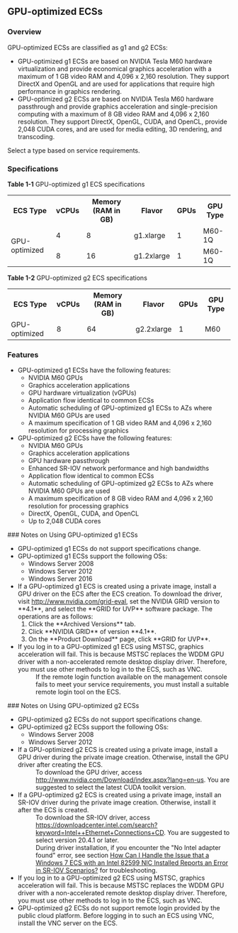 ## GPU-optimized ECSs

### Overview

GPU-optimized ECSs are classified as g1 and g2 ECSs:

-   GPU-optimized g1 ECSs are based on NVIDIA Tesla M60 hardware virtualization and provide economical graphics acceleration with a maximum of 1 GB video RAM and 4,096 x 2,160 resolution. They support DirectX and OpenGL and are used for applications that require high performance in graphics rendering.
-   GPU-optimized g2 ECSs are based on NVIDIA Tesla M60 hardware passthrough and provide graphics acceleration and single-precision computing with a maximum of 8 GB video RAM and 4,096 x 2,160 resolution. They support DirectX, OpenGL, CUDA, and OpenCL, provide 2,048 CUDA cores, and are used for media editing, 3D rendering, and transcoding.

Select a type based on service requirements.

### Specifications

**Table 1-1** GPU-optimized g1 ECS specifications
<table>
      <tr>
         <th>ECS Type</th>
         <th>vCPUs</th>
         <th>Memory (RAM in GB)</th>
         <th>Flavor</th>
         <th>GPUs</th>
         <th>GPU Type</th>
      </tr>
      <tr>
         <td rowspan="2">GPU-optimized</td>
         <td>4</td>
         <td>8</td>
         <td>g1.xlarge</td>
         <td>1</td>
         <td>M60-1Q</td>
      </tr>
      <tr>
         <td>8</td>
         <td>16</td>
         <td>g1.2xlarge</td>
         <td>1</td>
         <td>M60-1Q</td>
      </tr>
</table>     

**Table 1-2** GPU-optimized g2 ECS specifications
<table>
      <tr>
         <th>ECS Type</th>
         <th>vCPUs</th>
         <th>Memory (RAM in GB)</th>
         <th>Flavor</th>
         <th>GPUs</th>
         <th>GPU Type</th>
      </tr>
      <tr>
         <td>GPU-optimized</td>
         <td>8</td>
         <td>64</td>
         <td>g2.2xlarge</td>
         <td>1</td>
         <td>M60</td>
      </tr>
</table>

### Features
<ul>
<li>GPU-optimized g1 ECSs have the following features:
<ul>
<li>NVIDIA M60 GPUs</li>
<li>Graphics acceleration applications</li>
<li>GPU hardware virtualization (vGPUs)</li>
<li>Application flow identical to common ECSs</li>
<li>Automatic scheduling of GPU-optimized g1 ECSs to AZs where NVIDIA M60 GPUs are used</li>
<li>A maximum specification of 1 GB video RAM and 4,096 x 2,160 resolution for processing graphics</li></ul>
<li>GPU-optimized g2 ECSs have the following features:
<ul>
<li>NVIDIA M60 GPUs</li>
<li>Graphics acceleration applications</li>
<li>GPU hardware passthrough</li>
<li>Enhanced SR-IOV network performance and high bandwidths</li>
<li>Application flow identical to common ECSs</li>
<li>Automatic scheduling of GPU-optimized g2 ECSs to AZs where NVIDIA M60 GPUs are used</li>
<li>A maximum specification of 8 GB video RAM and 4,096 x 2,160 resolution for processing graphics</li>
<li>DirectX, OpenGL, CUDA, and OpenCL</li>
<li>Up to 2,048 CUDA cores</li></ul>
</ul>
### Notes on Using GPU-optimized g1 ECSs
<ul>
<li>GPU-optimized g1 ECSs do not support specifications change.</li>
<li>GPU-optimized g1 ECSs support the following OSs:
<ul>
<li>Windows Server 2008</li>
<li>Windows Server 2012</li>
<li>Windows Server 2016</li>
</ul>
<li>If a GPU-optimized g1 ECS is created using a private image, install a GPU driver on the ECS after the ECS creation. To download the driver, visit <a href="http://www.nvidia.com/grid-eval">http://www.nvidia.com/grid-eval</a>, set the NVIDIA GRID version to **4.1**, and select the **GRID for UVP** software package. The operations are as follows:
<ol>
<li>Click the **Archived Versions** tab.</li>
<li>Click **NVIDIA GRID** of version **4.1**.</li>
<li>On the **Product Download** page, click **GRID for UVP**.</li></ol>
<li>If you log in to a GPU-optimized g1 ECS using MSTSC, graphics acceleration will fail. This is because MSTSC replaces the WDDM GPU driver with a non-accelerated remote desktop display driver. Therefore, you must use other methods to log in to the ECS, such as VNC.
<dd>If the remote login function available on the management console fails to meet your service requirements, you must install a suitable remote login tool on the ECS.</dd></li></ul>
### Notes on Using GPU-optimized g2 ECSs
<ul>
<li>GPU-optimized g2 ECSs do not support specifications change.</li>
<li>GPU-optimized g2 ECSs support the following OSs:
<ul>
<li>Windows Server 2008</li>
<li>Windows Server 2012</li>
</ul>
<li>If a GPU-optimized g2 ECS is created using a private image, install a GPU driver during the private image creation. Otherwise, install the GPU driver after creating the ECS.
<dd>To download the GPU driver, access
<a href="http://www.nvidia.com/Download/index.aspx?lang=en-us">http://www.nvidia.com/Download/index.aspx?lang=en-us</a>. You are suggested to
select the latest CUDA toolkit version.</dd></li>
<li>If a GPU-optimized g2 ECS is created using a private image, install an SR-IOV driver during the private image creation. Otherwise, install it after the ECS is created.
<dd>To download the SR-IOV driver, access
<a href="https://downloadcenter.intel.com/search?keyword=Intel++Ethernet+Connections+CD">https://downloadcenter.intel.com/search?keyword=Intel++Ethernet+Connections+CD</a>. You are suggested to select version 20.4.1 or later.</dd>
<dd>During driver installation, if you encounter the "No Intel adapter found" error, see section <a href="How Can I Handle the Issue that a Windows 7 ECS with an Intel 82599 NIC Installed Reports an Error in SR-IOV Scenarios?">How Can I Handle the Issue that a Windows 7 ECS with an Intel 82599 NIC Installed Reports an Error in SR-IOV Scenarios?</a> for troubleshooting.</dd></li>
<li>If you log in to a GPU-optimized g2 ECS using MSTSC, graphics acceleration will fail. This is because MSTSC replaces the WDDM GPU driver with a non-accelerated remote desktop display driver. Therefore, you must use other methods to log in to the ECS, such as VNC.</li>
<li>GPU-optimized g2 ECSs do not support remote login provided by the public cloud platform. Before logging in to such an ECS using VNC, install the VNC server on the ECS.</li>
